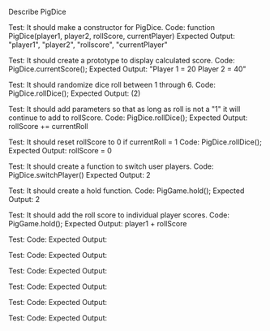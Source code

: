 Describe PigDice

Test: It should make a constructor for PigDice.
Code: function PigDice(player1, player2, rollScore, currentPlayer)
Expected Output: "player1", "player2", "rollscore", "currentPlayer"

Test: It should create a prototype to display calculated score. 
Code: PigDice.currentScore();
Expected Output: "Player 1 = 20  Player 2 = 40"

Test: It should randomize dice roll between 1 through 6.
Code: PigDice.rollDice();
Expected Output: (2)

Test: It should add parameters so that as long as roll is not a "1" it will continue to add to rollScore.
Code: PigDice.rollDice();
Expected Output: rollScore += currentRoll

Test: It should reset rollScore to 0 if currentRoll = 1
Code: PigDice.rollDice();
Expected Output: rollScore = 0

Test: It should create a function to switch user players.
Code: PigDice.switchPlayer()
Expected Output: 2

Test: It should create a hold function.
Code: PigGame.hold();
Expected Output: 2

Test: It should add the roll score to individual player scores.
Code: PigGame.hold();
Expected Output: player1 + rollScore

Test:
Code:
Expected Output:

Test:
Code:
Expected Output:

Test:
Code:
Expected Output:

Test:
Code:
Expected Output:

Test:
Code:
Expected Output:

Test:
Code:
Expected Output: